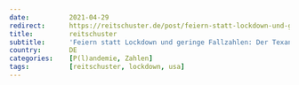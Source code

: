 ```yaml
---
date:          2021-04-29
redirect:      https://reitschuster.de/post/feiern-statt-lockdown-und-geringe-fallzahlen-der-texanische-weg/
title:         reitschuster
subtitle:      'Feiern statt Lockdown und geringe Fallzahlen: Der Texanische Weg'
country:       DE
categories:    [P(l)andemie, Zahlen]
tags:          [reitschuster, lockdown, usa]
---
```

